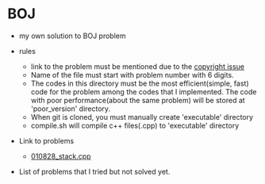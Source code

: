 # BOJ
- my own solution to BOJ problem
- rules
  - link to the problem must be mentioned due to the [copyright issue](https://www.acmicpc.net/board/view/2185)
  - Name of the file must start with problem number with 6 digits.
  - The codes in this directory must be the most efficient(simple, fast) code for the problem among the codes that I implemented. The code with poor performance(about the same problem) will be stored at 'poor_version' directory.
  - When git is cloned, you must manually create 'executable' directory
  - compile.sh will compile c++ files(.cpp) to 'executable' directory

- Link to problems
  - [010828_stack.cpp](https://www.acmicpc.net/problem/10828)



- List of problems that I tried but not solved yet.